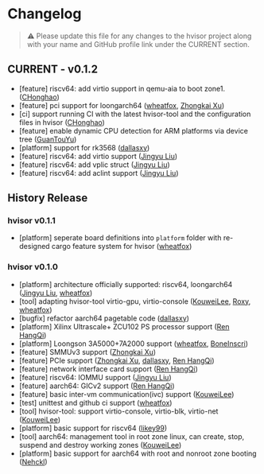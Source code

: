 # Changelog

> ⚠️ Please update this file for any changes to the hvisor project along with your name and GitHub profile link under the CURRENT section.

## CURRENT - v0.1.2

- [feature] riscv64: add virtio support in qemu-aia to boot zone1. ([CHonghao](https://github.com/CHonghaohao))
- [feature] pci support for loongarch64 ([wheatfox](https://github.com/enkerewpo), [Zhongkai Xu](https://github.com/ZhongkaiXu))
- [ci] support running CI with the latest hvisor-tool and the configuration files in hvisor ([CHonghao](https://github.com/CHonghaohao))
- [feature] enable dynamic CPU detection for ARM platforms via device tree ([GuanTouYu](https://github.com/FlowerBlackG))
- [platform] support for rk3568 ([dallasxy](https://github.com/dallasxy))
- [feature] riscv64: add virtio support ([Jingyu Liu](https://github.com/liulog))
- [feature] riscv64: add vplic struct ([Jingyu Liu](https://github.com/liulog))
- [feature] riscv64: add aclint support ([Jingyu Liu](https://github.com/liulog))

## History Release

### hvisor v0.1.1

- [platform] seperate board definitions into `platform` folder with re-designed cargo feature system for hvisor ([wheatfox](https://github.com/enkerewpo))

### hvisor v0.1.0

- [platform] architecture officially supported: riscv64, loongarch64 ([Jingyu Liu](https://github.com/liulog), [wheatfox](https://github.com/enkerewpo))
- [tool] adapting hvisor-tool virtio-gpu, virtio-console ([KouweiLee](https://github.com/KouweiLee), [Roxy](https://github.com/Misaka19986), [wheatfox](https://github.com/enkerewpo))
- [bugfix] refactor aarch64 pagetable code ([dallasxy](https://github.com/dallasxy))
- [platform] Xilinx Ultrascale+ ZCU102 PS processor support ([Ren HangQi](https://github.com/ForeverYolo))
- [platform] Loongson 3A5000+7A2000 support ([wheatfox](https://github.com/enkerewpo), [BoneInscri](https://github.com/BoneInscri))
- [feature] SMMUv3 support ([Zhongkai Xu](https://github.com/ZhongkaiXu))
- [feature] PCIe support ([Zhongkai Xu](https://github.com/ZhongkaiXu), [dallasxy](https://github.com/dallasxy), [Ren HangQi](https://github.com/ForeverYolo))
- [feature] network interface card support ([Ren HangQi](https://github.com/ForeverYolo))
- [feature] riscv64: IOMMU support ([Jingyu Liu](https://github.com/liulog))
- [feature] aarch64: GICv2 support ([Ren HangQi](https://github.com/ForeverYolo))
- [feature] basic inter-vm communication(ivc) support ([KouweiLee](https://github.com/KouweiLee))
- [test] unittest and github ci support ([wheatfox](https://github.com/enkerewpo))
- [tool] hvisor-tool: support virtio-console, virtio-blk, virtio-net ([KouweiLee](https://github.com/KouweiLee))
- [platform] basic support for riscv64 ([likey99](https://github.com/likey99))
- [tool] aarch64: management tool in root zone linux, can create, stop, suspend and destroy working zones ([KouweiLee](https://github.com/KouweiLee))
- [platform] basic support for aarch64 with root and nonroot zone booting ([Nehckl](https://github.com/Inquisitor-201))
